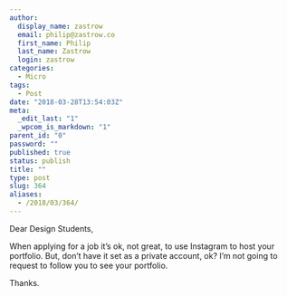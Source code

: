 ```yaml
---
author:
  display_name: zastrow
  email: philip@zastrow.co
  first_name: Philip
  last_name: Zastrow
  login: zastrow
categories:
  - Micro
tags:
  - Post
date: "2018-03-28T13:54:03Z"
meta:
  _edit_last: "1"
  _wpcom_is_markdown: "1"
parent_id: "0"
password: ""
published: true
status: publish
title: ""
type: post
slug: 364
aliases:
  - /2018/03/364/
---
```

<p>Dear Design Students,</p>
<p>When applying for a job it’s ok, not great, to use Instagram to host your portfolio. But, don’t have it set as a private account, ok? I’m not going to request to follow you to see your portfolio.</p>
<p>Thanks.</p>

